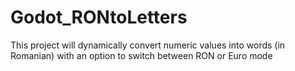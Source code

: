 # Godot_RONtoLetters
This project will dynamically convert numeric values into words (in Romanian) with an option to switch between RON or Euro mode
